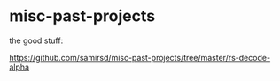 # misc-past-projects

the good stuff: 

https://github.com/samirsd/misc-past-projects/tree/master/rs-decode-alpha
